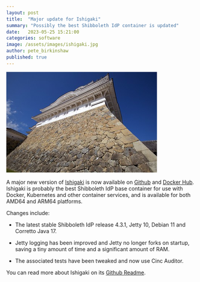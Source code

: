 ```yaml
---
layout: post
title:  "Major update for Ishigaki"
summary: "Possibly the best Shibboleth IdP container is updated"
date:   2023-05-25 15:21:00
categories: software
image: /assets/images/ishigaki.jpg
author: pete_birkinshaw
published: true
---
```


![New subscriptions](/assets/images/ishigaki.jpg)

A major new version of [Ishigaki](https://github.com/Digital-Identity-Labs/ishigaki) is now available on [Github](https://github.com/Digital-Identity-Labs/ishigaki/pkgs/container/ishigaki) and [Docker Hub](https://hub.docker.com/r/digitalidentity/ishigaki). Ishigaki is probably the best Shibboleth IdP base container for use with Docker, Kubernetes and other container services, and is available for both AMD64 and ARM64 platforms.

Changes include:

* The latest stable Shibboleth IdP release 4.3.1, Jetty 10, Debian 11 and Corretto Java 17.

* Jetty logging has been improved and Jetty no longer forks on startup, saving a tiny amount of time and a significant amount of RAM.

* The associated tests have been tweaked and now use Cinc Auditor.

You can read more about Ishigaki on its [Github Readme](https://github.com/Digital-Identity-Labs/ishigaki/).	
